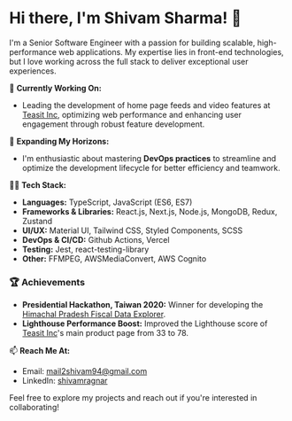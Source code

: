 # Hi there, I'm Shivam Sharma! 👋

I'm a Senior Software Engineer with a passion for building scalable, high-performance web applications. My expertise lies in front-end technologies, but I love working across the full stack to deliver exceptional user experiences.

🔭 **Currently Working On:** 
- Leading the development of home page feeds and video features at [Teasit Inc](https://teasit.com), optimizing web performance and enhancing user engagement through robust feature development.
  
🌱 **Expanding My Horizons:**
- I'm enthusiastic about mastering **DevOps practices** to streamline and optimize the development lifecycle for better efficiency and teamwork.


👨‍💻 **Tech Stack:**
- **Languages:** TypeScript, JavaScript (ES6, ES7)
- **Frameworks & Libraries:** React.js, Next.js, Node.js, MongoDB, Redux, Zustand
- **UI/UX:** Material UI, Tailwind CSS, Styled Components, SCSS
- **DevOps & CI/CD:** Github Actions, Vercel
- **Testing:** Jest, react-testing-library
- **Other:** FFMPEG, AWSMediaConvert, AWS Cognito

### 🏆 Achievements
- **Presidential Hackathon, Taiwan 2020:** Winner for developing the [Himachal Pradesh Fiscal Data Explorer](https://hp.openbudgetsindia.org/#/).
- **Lighthouse Performance Boost:** Improved the Lighthouse score of [Teasit Inc](https://teasit.com)'s main product page from 33 to 78.


📫 **Reach Me At:**
- Email: [mail2shivam94@gmail.com](mailto:mail2shivam94@gmail.com)
- LinkedIn: [shivamragnar](https://linkedin.com/in/shivamragnar)

Feel free to explore my projects and reach out if you're interested in collaborating!

